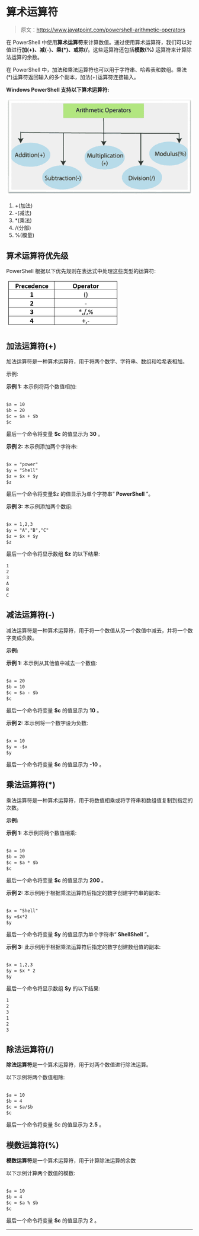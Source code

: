 # 算术运算符

> 原文：<https://www.javatpoint.com/powershell-arithmetic-operators>

在 PowerShell 中使用**算术运算符**来计算数值。通过使用算术运算符，我们可以对值进行**加(+)、减(-)、乘(*)、**或**除(/**。这些运算符还包括**模数(%)** 运算符来计算除法运算的余数。

在 PowerShell 中，加法和乘法运算符也可以用于字符串、哈希表和数组。乘法(*)运算符返回输入的多个副本，加法(+)运算符连接输入。

**Windows PowerShell 支持以下算术运算符:**

![PowerShell Arithmetic Operators](img/2dea85d5a6d4a0b72b744573d062783b.png)

1.  +(加法)
2.  -(减法)
3.  *(乘法)
4.  /(分部)
5.  %(模量)

## 算术运算符优先级

PowerShell 根据以下优先规则在表达式中处理这些类型的运算符:

![PowerShell Arithmetic Operators](img/041ae98b9af70c5490d4aafff4188348.png)

## 加法运算符(+)

加法运算符是一种算术运算符，用于将两个数字、字符串、数组和哈希表相加。

示例:

**示例 1:** 本示例将两个数值相加:

```

$a = 10
$b = 20 
$c = $a + $b
$c

```

最后一个命令将变量 **$c** 的值显示为 **30** 。

**示例 2:** 本示例添加两个字符串:

```

$x = "power"
$y = "Shell" 
$z = $x + $y
$z

```

最后一个命令将变量$z 的值显示为单个字符串“ **PowerShell** ”。

**示例 3:** 本示例添加两个数组:

```

$x = 1,2,3
$y = "A","B","C"
$z = $x + $y
$z

```

最后一个命令将显示数组 **$z** 的以下结果:

```
1
2
3
A
B
C

```

## 减法运算符(-)

减法运算符是一种算术运算符，用于将一个数值从另一个数值中减去，并将一个数字变成负数。

**示例:**

**示例 1:** 本示例从其他值中减去一个数值:

```

$a = 20
$b = 10 
$c = $a - $b
$c

```

最后一个命令将变量 **$c** 的值显示为 **10** 。

**示例 2:** 本示例将一个数字设为负数:

```

$x = 10
$y = -$x
$y

```

最后一个命令将变量 **$c** 的值显示为 **-10** 。

## 乘法运算符(*)

乘法运算符是一种算术运算符，用于将数值相乘或将字符串和数组值复制到指定的次数。

**示例:**

**示例 1:** 本示例将两个数值相乘:

```

$a = 10
$b = 20 
$c = $a * $b
$c

```

最后一个命令将变量 **$c** 的值显示为 **200** 。

**示例 2:** 本示例用于根据乘法运算符后指定的数字创建字符串的副本:

```

$x = "Shell"
$y =$x*2
$y

```

最后一个命令将变量 **$y** 的值显示为单个字符串“ **ShellShell** ”。

**示例 3:** 此示例用于根据乘法运算符后指定的数字创建数组值的副本:

```

$x = 1,2,3
$y = $x * 2
$y

```

最后一个命令将显示数组 **$y** 的以下结果:

```
1
2
3
1
2
3

```

## 除法运算符(/)

**除法运算符**是一个算术运算符，用于对两个数值进行除法运算。

以下示例将两个数值相除:

```

$a = 10
$b = 4 
$c = $a/$b
$c

```

最后一个命令将变量 <storng>$c 的值显示为 **2.5** 。</storng>

## 模数运算符(%)

**模数运算符**是一个算术运算符，用于计算除法运算的余数

以下示例计算两个数值的模数:

```

$a = 10
$b = 4 
$c = $a % $b
$c

```

最后一个命令将变量 **$c** 的值显示为 **2** 。

* * *